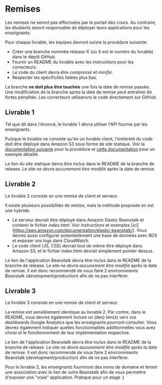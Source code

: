 # Remises

Les remises ne seront pas effectuées par le portail des cours. Au contraire, les étudiants seront responsable de déployer leurs applications pour les enseignants.

Pour chaque livrable, les équipes devront suivre la procédure suivante:

* Créer une branche nommée release-X (où X est le numéro du livrable) dans le dépôt GitHub.
* Fournir un README du livrable avec les instructions pour les correcteurs.
* Le code du client devra être _compressé_ et _minifié_.
* Respecter les spécificités listées plus bas.

La branche **ne doit plus être touchée** une fois la date de remise passée. Une modification de la branche après la date de remise peut entraîner de fortes pénalités. Les correcteurs utiliserons le code directement sur GitHub.

## Livrable 1

Tel que dit dans l'énoncé, le livrable 1 devra utiliser l'API fournie par les enseignants.

Puisque le livrable ne consiste qu'en un livrable client, l'entièreté du code doit être déployé dans Amazon S3 sous forme de site statique. Voir la [documentation suivante](http://docs.aws.amazon.com/AmazonS3/latest/dev/WebsiteHosting.html) pour la procédure et [cette documentation](http://docs.aws.amazon.com/AmazonS3/latest/dev/HostingWebsiteOnS3Setup.html) pour un exemple détaillé.

Le lien du site statique devra être inclus dans le README de la branche de release. Le site *ne devra aucunement être modifié* après la date de remise.

## Livrable 2

Le livrable 2 consiste en une remise de client et serveur. 

Il existe plusieurs possibilités de remise, mais la méthode proposée en est une hybride.

* Le serveur devrait être déployé dans Amazon Elastic Beanstalk et contenir le fichier _index.html_. Voir instructions et exemples [ici] (https://aws.amazon.com/documentation/elastic-beanstalk/). Vous devrez aussi configurer potentiellement une base de données avec RDS et exposer vos logs dans CloudWatch.
* Le code client (JS, CSS) devrait tout de même être déployé dans Amazon S3, et le fichier index.html devrait simplement pointer dessus.

Le lien de l'application Beanstalk devra être inclus dans le README de la branche de release. Le site *ne devra aucunement être modifié* après la date de remise. Il est donc recommendé de vous faire 2 environnments Beanstalk (development/production) afin de ne pas interférer.

## Livrable 3

Le livrable 3 consiste en une remise de client et serveur. 

La remise est sensiblement identique au livrable 2. Par contre, dans le README, vous devrez également inclure un (des) lien(s) vers vos _dashboards_ Google Analytics que les enseignants pourront consulter. Vous devrez également indiquer quelles fonctionnalités additionnelles vous avez choisi et le fonctionnement de leur implémentation respective.

Le lien de l'application Beanstalk devra être inclus dans le README de la branche de release. Le site *ne devra aucunement être modifié* après la date de remise. Il est donc recommendé de vous faire 2 environnments Beanstalk (development/production) afin de ne pas interférer.

Pour le livrable 3, les enseignants fourniront des noms de domaine et feront une association avec le lien de votre Beanstalk afin de vous permettre d'exposer une "vraie" application. Pratique pour un stage :)
